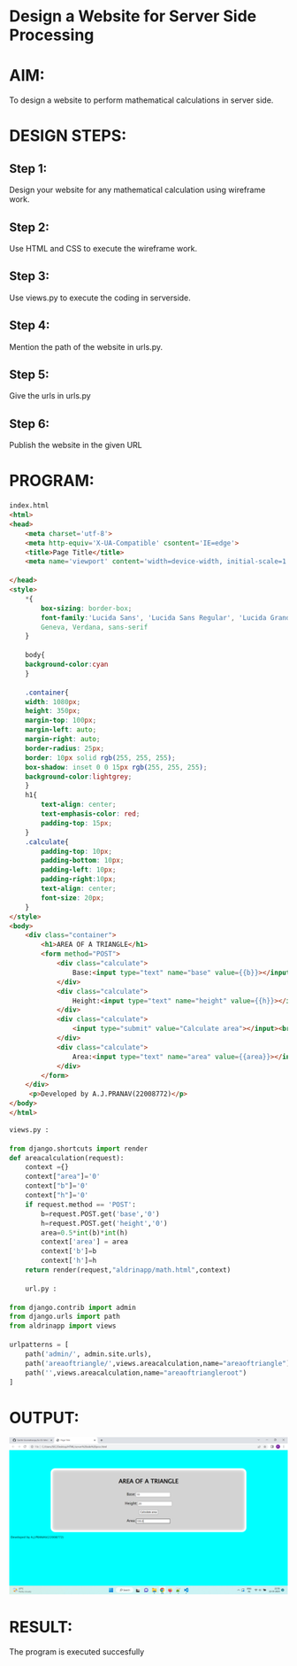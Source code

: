 # Design a Website for Server Side Processing

# AIM:

To design a website to perform mathematical calculations in server side.

# DESIGN STEPS:

## Step 1:
Design your website for any mathematical calculation using wireframe work.
## Step 2:
Use HTML and CSS to execute the wireframe work.
## Step 3:
Use views.py to execute the coding in serverside.
## Step 4:
Mention the path of the website in urls.py.
## Step 5:
Give the urls in urls.py
## Step 6:
Publish the website in the given URL
# PROGRAM:
``` html
index.html
<html>
<head>
    <meta charset='utf-8'>
    <meta http-equiv='X-UA-Compatible' csontent='IE=edge'>
    <title>Page Title</title>
    <meta name='viewport' content='width=device-width, initial-scale=1'>
    
</head>
<style>
    *{
        box-sizing: border-box;
        font-family:'Lucida Sans', 'Lucida Sans Regular', 'Lucida Grande', 'Lucida Sans Unicode',
		Geneva, Verdana, sans-serif
    }
	
	body{
	background-color:cyan
	}

    .container{
    width: 1080px;
    height: 350px;
    margin-top: 100px;
    margin-left: auto;
    margin-right: auto;
    border-radius: 25px;
    border: 10px solid rgb(255, 255, 255);
    box-shadow: inset 0 0 15px rgb(255, 255, 255);
    background-color:lightgrey;
    }
    h1{
        text-align: center;
        text-emphasis-color: red;
        padding-top: 15px;
    }
    .calculate{
        padding-top: 10px;
        padding-bottom: 10px;
        padding-left: 10px;
        padding-right:10px;
        text-align: center;
        font-size: 20px;
    }
</style>
<body>
    <div class="container">
        <h1>AREA OF A TRIANGLE</h1>
        <form method="POST">
            <div class="calculate"> 
                Base:<input type="text" name="base" value={{b}}></input><br/>
            </div>
            <div class="calculate">
                Height:<input type="text" name="height" value={{h}}></input><br/>
            </div>
            <div class="calculate">
                <input type="submit" value="Calculate area"></input><br/>
            </div>
            <div class="calculate">
                Area:<input type="text" name="area" value={{area}}></input>
            </div>
        </form>
    </div>
     <p>Developed by A.J.PRANAV(22008772)</p>
</body>
</html>
```
```python
views.py :

from django.shortcuts import render
def areacalculation(request): 
    context ={} 
    context["area"]='0' 
    context["b"]='0' 
    context["h"]='0' 
    if request.method == 'POST':
        b=request.POST.get('base','0')
        h=request.POST.get('height','0')
        area=0.5*int(b)*int(h)
        context['area'] = area
        context['b']=b
        context['h']=h
    return render(request,"aldrinapp/math.html",context)

    url.py :

from django.contrib import admin
from django.urls import path
from aldrinapp import views

urlpatterns = [
    path('admin/', admin.site.urls),
    path('areaoftriangle/',views.areacalculation,name="areaoftriangle"),
    path('',views.areacalculation,name="areaoftriangleroot")
]
```
# OUTPUT:
![area of triangle](./area.png)
# RESULT:

The program is executed succesfully
